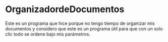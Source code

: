 # OrganizadordeDocumentos
Este es un programa que hice porque no tengo tiempo de organizar mis documentos y considero que este es un programa útil para que con un solo clic todo se ordene bajo mis parámetros.

